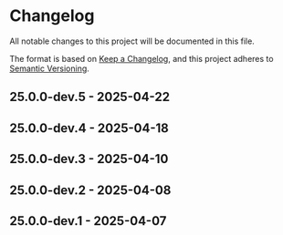 # Changelog

All notable changes to this project will be documented in this file.

The format is based on [Keep a Changelog](https://keepachangelog.com/en/1.0.0/),
and this project adheres to [Semantic Versioning](https://semver.org/spec/v2.0.0.html).

## 25.0.0-dev.5 - 2025-04-22

## 25.0.0-dev.4 - 2025-04-18

## 25.0.0-dev.3 - 2025-04-10

## 25.0.0-dev.2 - 2025-04-08

## 25.0.0-dev.1 - 2025-04-07
